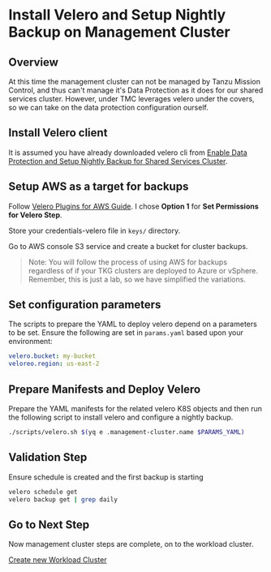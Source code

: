 # Install Velero and Setup Nightly Backup on Management Cluster

## Overview

At this time the management cluster can not be managed by Tanzu Mission Control, and thus can't manage it's Data Protection as it does for our shared services cluster.  However, under TMC leverages velero under the covers, so we can take on the data protection configuration ourself.

## Install Velero client

It is assumed you have already downloaded velero cli from [Enable Data Protection and Setup Nightly Backup for Shared Services Cluster](../shared-services-cluster/09_velero_ssc.md).

## Setup AWS as a target for backups

Follow [Velero Plugins for AWS Guide](https://github.com/vmware-tanzu/velero-plugin-for-aws#setup).  I chose **Option 1** for **Set Permissions for Velero Step**.

Store your credentials-velero file in `keys/` directory.

Go to AWS console S3 service and create a bucket for cluster backups.

>Note: You will follow the process of using AWS for backups regardless of if your TKG clusters are deployed to Azure or vSphere.  Remember, this is just a lab, so we have simplified the variations.

## Set configuration parameters

The scripts to prepare the YAML to deploy velero depend on a parameters to be set.  Ensure the following are set in `params.yaml` based upon your environment:

```yaml
velero.bucket: my-bucket
veloreo.region: us-east-2
```

## Prepare Manifests and Deploy Velero

Prepare the YAML manifests for the related velero K8S objects and then run the following script to install velero and configure a nightly backup.

```bash
./scripts/velero.sh $(yq e .management-cluster.name $PARAMS_YAML)
```

## Validation Step

Ensure schedule is created and the first backup is starting

```bash
velero schedule get
velero backup get | grep daily
```

## Go to Next Step

Now management cluster steps are complete, on to the workload cluster.

[Create new Workload Cluster](../workload-cluster/01_install_tkg_and_components_wlc.md)
